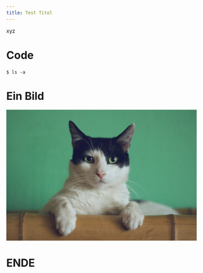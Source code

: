 ```yaml
---
title: Test Titel
---
```


xyz

# Code

```shell
$ ls -a
```

# Ein Bild

![Katze](img/cat.jpg)

# ENDE
